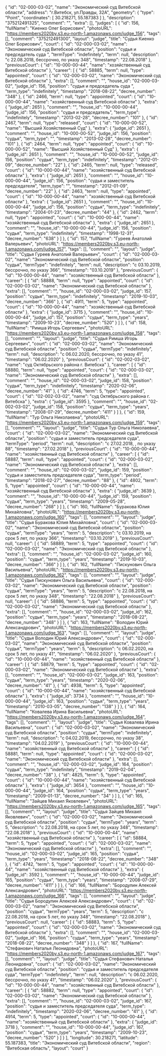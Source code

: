 {
    "id": "02-000-03-02",
    "name": "Экономический суд Витебской области",
    "address": "г.Витебск, ул.Правды, 32А",
    "geometry": {
        "type": "Point",
        "coordinates": [
            30.218271,
            55.187383
        ]
    },
    "description": "375212491325",
    "comment": "",
    "extra": [],
    "judges": [
        {
            "id": 156,
            "fullName": "Киенко Олег Борисович",
            "photoURL": "https://members2020by.s3.eu-north-1.amazonaws.com/judge_156",
            "tags": [],
            "comment": "375212491300",
            "layout": "judge",
            "title": "Судья Киенко Олег Борисович",
            "court": {
                "id": "02-000-03-02",
                "name": "Экономический суд Витебской области",
                "position": "судья и председатель суда ",
                "termType": "indefinitely",
                "term": null,
                "description": "c 22.08.2018, бессрочно, по указу 348",
                "timestamp": "22.08.2018"
            },
            "previousCourt": {
                "id": "10-000-00-44",
                "name": "хозяйственный суд Витебской области"
            },
            "career": [
                {
                    "id": 58885,
                    "term": null,
                    "type": "appointed",
                    "court": {
                        "id": "02-000-03-02",
                        "name": "Экономический суд Витебской области"
                    },
                    "extra": [],
                    "comment": "",
                    "house_id": "02-000-03-02",
                    "judge_id": 156,
                    "position": "судья и председатель суда ",
                    "term_type": "indefinitely",
                    "timestamp": "2018-08-22",
                    "decree_number": "348"
                },
                {
                    "id": 2466,
                    "term": null,
                    "type": "appointed",
                    "court": {
                        "id": "10-000-00-44",
                        "name": "хозяйственный суд Витебской области"
                    },
                    "extra": {
                        "judge_id": 2651
                    },
                    "comment": "",
                    "house_id": "10-000-00-44",
                    "judge_id": 156,
                    "position": "судья и председатель",
                    "term_type": "indefinitely",
                    "timestamp": "2013-02-28",
                    "decree_number": "101"
                },
                {
                    "id": 2467,
                    "term": null,
                    "type": "released",
                    "court": {
                        "id": "10-000-00-52",
                        "name": "Высший Хозяйственный Суд"
                    },
                    "extra": {
                        "judge_id": 2651
                    },
                    "comment": "",
                    "house_id": "10-000-00-52",
                    "judge_id": 156,
                    "position": "судья",
                    "term_type": "",
                    "timestamp": "2013-02-28",
                    "decree_number": "101"
                },
                {
                    "id": 2464,
                    "term": null,
                    "type": "appointed",
                    "court": {
                        "id": "10-000-00-52",
                        "name": "Высший Хозяйственный Суд"
                    },
                    "extra": {
                        "judge_id": 2651
                    },
                    "comment": "",
                    "house_id": "10-000-00-52",
                    "judge_id": 156,
                    "position": "судья",
                    "term_type": "indefinitely",
                    "timestamp": "2012-01-09",
                    "decree_number": "22"
                },
                {
                    "id": 2465,
                    "term": null,
                    "type": "released",
                    "court": {
                        "id": "10-000-00-44",
                        "name": "хозяйственный суд Витебской области"
                    },
                    "extra": {
                        "judge_id": 2651
                    },
                    "comment": "",
                    "house_id": "10-000-00-44",
                    "judge_id": 156,
                    "position": "судья и заместитель председателя",
                    "term_type": "",
                    "timestamp": "2012-01-09",
                    "decree_number": "22"
                },
                {
                    "id": 2463,
                    "term": null,
                    "type": "appointed",
                    "court": {
                        "id": "10-000-00-44",
                        "name": "хозяйственный суд Витебской области"
                    },
                    "extra": {
                        "judge_id": 2651
                    },
                    "comment": "",
                    "house_id": "10-000-00-44",
                    "judge_id": 156,
                    "position": "судья",
                    "term_type": "indefinitely",
                    "timestamp": "2004-01-23",
                    "decree_number": "44"
                },
                {
                    "id": 2462,
                    "term": null,
                    "type": "appointed",
                    "court": {
                        "id": "10-000-00-44",
                        "name": "хозяйственный суд Витебской области"
                    },
                    "extra": {
                        "judge_id": 2651
                    },
                    "comment": "",
                    "house_id": "10-000-00-44",
                    "judge_id": 156,
                    "position": "судья",
                    "term_type": "indefinitely",
                    "timestamp": "1998-12-31",
                    "decree_number": "638"
                }
            ]
        },
        {
            "id": 157,
            "fullName": "Гуреев Анатолий Валерьевич",
            "photoURL": "https://members2020by.s3.eu-north-1.amazonaws.com/judge_157",
            "tags": [],
            "comment": "",
            "layout": "judge",
            "title": "Судья Гуреев Анатолий Валерьевич",
            "court": {
                "id": "02-000-03-02",
                "name": "Экономический суд Витебской области",
                "position": "судья",
                "termType": "indefinitely",
                "term": null,
                "description": "c 03.10.2019, бессрочно, по указу 366",
                "timestamp": "03.10.2019"
            },
            "previousCourt": {
                "id": "10-000-00-44",
                "name": "хозяйственный суд Витебской области"
            },
            "career": [
                {
                    "id": 58888,
                    "term": null,
                    "type": "appointed",
                    "court": {
                        "id": "02-000-03-02",
                        "name": "Экономический суд Витебской области"
                    },
                    "extra": [],
                    "comment": "",
                    "house_id": "02-000-03-02",
                    "judge_id": 157,
                    "position": "судья",
                    "term_type": "indefinitely",
                    "timestamp": "2019-10-03",
                    "decree_number": "366"
                },
                {
                    "id": 4911,
                    "term": 5,
                    "type": "appointed",
                    "court": {
                        "id": "10-000-00-44",
                        "name": "хозяйственный суд Витебской области"
                    },
                    "extra": {
                        "judge_id": 3715
                    },
                    "comment": "",
                    "house_id": "10-000-00-44",
                    "judge_id": 157,
                    "position": "судья",
                    "term_type": "years",
                    "timestamp": "2009-10-23",
                    "decree_number": "520"
                }
            ]
        },
        {
            "id": 158,
            "fullName": "Римша Игорь Сергеевич",
            "photoURL": "https://members2020by.s3.eu-north-1.amazonaws.com/judge_158",
            "tags": [],
            "comment": "",
            "layout": "judge",
            "title": "Судья Римша Игорь Сергеевич",
            "court": {
                "id": "02-000-03-02",
                "name": "Экономический суд Витебской области",
                "position": "судья",
                "termType": "indefinitely",
                "term": null,
                "description": "c 06.02.2020, бессрочно, по указу 41",
                "timestamp": "06.02.2020"
            },
            "previousCourt": {
                "id": "02-002-03-02",
                "name": "суд Октябрьского района г. Витебска"
            },
            "career": [
                {
                    "id": 58880,
                    "term": null,
                    "type": "appointed",
                    "court": {
                        "id": "02-000-03-02",
                        "name": "Экономический суд Витебской области"
                    },
                    "extra": [],
                    "comment": "",
                    "house_id": "02-000-03-02",
                    "judge_id": 158,
                    "position": "судья",
                    "term_type": "indefinitely",
                    "timestamp": "2020-02-06",
                    "decree_number": "41"
                },
                {
                    "id": 4746,
                    "term": 5,
                    "type": "appointed",
                    "court": {
                        "id": "02-002-03-02",
                        "name": "суд Октябрьского района г. Витебска"
                    },
                    "extra": {
                        "judge_id": 3595
                    },
                    "comment": "",
                    "house_id": "02-002-03-02",
                    "judge_id": 158,
                    "position": "судья",
                    "term_type": "years",
                    "timestamp": "2008-07-29",
                    "decree_number": "411"
                }
            ]
        },
        {
            "id": 159,
            "fullName": "Тур Ольга Николаевна",
            "photoURL": "https://members2020by.s3.eu-north-1.amazonaws.com/judge_159",
            "tags": [],
            "comment": "",
            "layout": "judge",
            "title": "Судья Тур Ольга Николаевна",
            "court": {
                "id": "02-000-03-02",
                "name": "Экономический суд Витебской области",
                "position": "судья и заместитель председателя суда",
                "termType": "period",
                "term": null,
                "description": "c 27.02.2018, , по указу 88",
                "timestamp": "27.02.2018"
            },
            "previousCourt": {
                "id": "10-000-00-44",
                "name": "хозяйственный суд Витебской области"
            },
            "career": [
                {
                    "id": 58887,
                    "term": null,
                    "type": "appointed",
                    "court": {
                        "id": "02-000-03-02",
                        "name": "Экономический суд Витебской области"
                    },
                    "extra": [],
                    "comment": "",
                    "house_id": "02-000-03-02",
                    "judge_id": 159,
                    "position": "судья и заместитель председателя суда",
                    "term_type": "period",
                    "timestamp": "2018-02-27",
                    "decree_number": "88"
                },
                {
                    "id": 4802,
                    "term": 5,
                    "type": "appointed",
                    "court": {
                        "id": "10-000-00-44",
                        "name": "хозяйственный суд Витебской области"
                    },
                    "extra": {
                        "judge_id": 3639
                    },
                    "comment": "",
                    "house_id": "10-000-00-44",
                    "judge_id": 159,
                    "position": "судья",
                    "term_type": "years",
                    "timestamp": "2009-05-28",
                    "decree_number": "268"
                }
            ]
        },
        {
            "id": 160,
            "fullName": "Буракова Юлия Михайловна",
            "photoURL": "https://members2020by.s3.eu-north-1.amazonaws.com/judge_160",
            "tags": [],
            "comment": "",
            "layout": "judge",
            "title": "Судья Буракова Юлия Михайловна",
            "court": {
                "id": "02-000-03-02",
                "name": "Экономический суд Витебской области",
                "position": "судья",
                "termType": "years",
                "term": 5,
                "description": "c 03.10.2019, на срок 5 лет, по указу 366",
                "timestamp": "03.10.2019"
            },
            "previousCourt": null,
            "career": [
                {
                    "id": 58889,
                    "term": 5,
                    "type": "appointed",
                    "court": {
                        "id": "02-000-03-02",
                        "name": "Экономический суд Витебской области"
                    },
                    "extra": [],
                    "comment": "",
                    "house_id": "02-000-03-02",
                    "judge_id": 160,
                    "position": "судья",
                    "term_type": "years",
                    "timestamp": "2019-10-03",
                    "decree_number": "366"
                }
            ]
        },
        {
            "id": 162,
            "fullName": "Пискунович Ольга Васильевна",
            "photoURL": "https://members2020by.s3.eu-north-1.amazonaws.com/judge_162",
            "tags": [],
            "comment": "",
            "layout": "judge",
            "title": "Судья Пискунович Ольга Васильевна",
            "court": {
                "id": "02-000-03-02",
                "name": "Экономический суд Витебской области",
                "position": "судья",
                "termType": "years",
                "term": 5,
                "description": "c 22.08.2018, на срок 5 лет, по указу 348",
                "timestamp": "22.08.2018"
            },
            "previousCourt": null,
            "career": [
                {
                    "id": 58886,
                    "term": 5,
                    "type": "appointed",
                    "court": {
                        "id": "02-000-03-02",
                        "name": "Экономический суд Витебской области"
                    },
                    "extra": [],
                    "comment": "",
                    "house_id": "02-000-03-02",
                    "judge_id": 162,
                    "position": "судья",
                    "term_type": "years",
                    "timestamp": "2018-08-22",
                    "decree_number": "348"
                }
            ]
        },
        {
            "id": 163,
            "fullName": "Володин Юрий Александрович",
            "photoURL": "https://members2020by.s3.eu-north-1.amazonaws.com/judge_163",
            "tags": [],
            "comment": "",
            "layout": "judge",
            "title": "Судья Володин Юрий Александрович",
            "court": {
                "id": "02-000-03-02",
                "name": "Экономический суд Витебской области",
                "position": "судья",
                "termType": "years",
                "term": 5,
                "description": "c 06.02.2020, на срок 5 лет, по указу 41",
                "timestamp": "06.02.2020"
            },
            "previousCourt": {
                "id": "10-000-00-44",
                "name": "хозяйственный суд Витебской области"
            },
            "career": [
                {
                    "id": 58879,
                    "term": 5,
                    "type": "appointed",
                    "court": {
                        "id": "02-000-03-02",
                        "name": "Экономический суд Витебской области"
                    },
                    "extra": [],
                    "comment": "",
                    "house_id": "02-000-03-02",
                    "judge_id": 163,
                    "position": "судья",
                    "term_type": "years",
                    "timestamp": "2020-02-06",
                    "decree_number": "41"
                },
                {
                    "id": 4938,
                    "term": 5,
                    "type": "appointed",
                    "court": {
                        "id": "10-000-00-44",
                        "name": "хозяйственный суд Витебской области"
                    },
                    "extra": {
                        "judge_id": 3734
                    },
                    "comment": "",
                    "house_id": "10-000-00-44",
                    "judge_id": 163,
                    "position": "судья",
                    "term_type": "years",
                    "timestamp": "2010-03-05",
                    "decree_number": "138"
                }
            ]
        },
        {
            "id": 164,
            "fullName": "Ковалева Ирина Васильевна",
            "photoURL": "https://members2020by.s3.eu-north-1.amazonaws.com/judge_164",
            "tags": [],
            "comment": "",
            "layout": "judge",
            "title": "Судья Ковалева Ирина Васильевна",
            "court": {
                "id": "02-000-03-02",
                "name": "Экономический суд Витебской области",
                "position": "судья",
                "termType": "indefinitely",
                "term": null,
                "description": "c 04.02.2019, бессрочно, по указу 38",
                "timestamp": "04.02.2019"
            },
            "previousCourt": {
                "id": "10-000-00-44",
                "name": "хозяйственный суд Витебской области"
            },
            "career": [
                {
                    "id": 58881,
                    "term": null,
                    "type": "appointed",
                    "court": {
                        "id": "02-000-03-02",
                        "name": "Экономический суд Витебской области"
                    },
                    "extra": [],
                    "comment": "",
                    "house_id": "02-000-03-02",
                    "judge_id": 164,
                    "position": "судья",
                    "term_type": "indefinitely",
                    "timestamp": "2019-02-04",
                    "decree_number": "38"
                },
                {
                    "id": 4825,
                    "term": 5,
                    "type": "appointed",
                    "court": {
                        "id": "10-000-00-44",
                        "name": "хозяйственный суд Витебской области"
                    },
                    "extra": {
                        "judge_id": 3654
                    },
                    "comment": "",
                    "house_id": "10-000-00-44",
                    "judge_id": 164,
                    "position": "судья",
                    "term_type": "years",
                    "timestamp": "2009-01-13",
                    "decree_number": "34"
                }
            ]
        },
        {
            "id": 165,
            "fullName": "Зайцев Михаил Яковлевич",
            "photoURL": "https://members2020by.s3.eu-north-1.amazonaws.com/judge_165",
            "tags": [],
            "comment": "",
            "layout": "judge",
            "title": "Судья Зайцев Михаил Яковлевич",
            "court": {
                "id": "02-000-03-02",
                "name": "Экономический суд Витебской области",
                "position": "судья",
                "termType": "years",
                "term": 5,
                "description": "c 22.08.2018, на срок 5 лет, по указу 348",
                "timestamp": "22.08.2018"
            },
            "previousCourt": {
                "id": "10-000-00-44",
                "name": "хозяйственный суд Витебской области"
            },
            "career": [
                {
                    "id": 58884,
                    "term": 5,
                    "type": "appointed",
                    "court": {
                        "id": "02-000-03-02",
                        "name": "Экономический суд Витебской области"
                    },
                    "extra": [],
                    "comment": "",
                    "house_id": "02-000-03-02",
                    "judge_id": 165,
                    "position": "судья",
                    "term_type": "years",
                    "timestamp": "2018-08-22",
                    "decree_number": "348"
                },
                {
                    "id": 4742,
                    "term": 5,
                    "type": "appointed",
                    "court": {
                        "id": "10-000-00-44",
                        "name": "хозяйственный суд Витебской области"
                    },
                    "extra": {
                        "judge_id": 3592
                    },
                    "comment": "",
                    "house_id": "10-000-00-44",
                    "judge_id": 165,
                    "position": "судья",
                    "term_type": "years",
                    "timestamp": "2008-07-29",
                    "decree_number": "411"
                }
            ]
        },
        {
            "id": 166,
            "fullName": "Бородулин Алексей Александрович",
            "photoURL": "https://members2020by.s3.eu-north-1.amazonaws.com/judge_166",
            "tags": [],
            "comment": "",
            "layout": "judge",
            "title": "Судья Бородулин Алексей Александрович",
            "court": {
                "id": "02-000-03-02",
                "name": "Экономический суд Витебской области",
                "position": "судья",
                "termType": "years",
                "term": 5,
                "description": "c 22.08.2018, на срок 5 лет, по указу 348",
                "timestamp": "22.08.2018"
            },
            "previousCourt": null,
            "career": [
                {
                    "id": 58883,
                    "term": 5,
                    "type": "appointed",
                    "court": {
                        "id": "02-000-03-02",
                        "name": "Экономический суд Витебской области"
                    },
                    "extra": [],
                    "comment": "",
                    "house_id": "02-000-03-02",
                    "judge_id": 166,
                    "position": "судья",
                    "term_type": "years",
                    "timestamp": "2018-08-22",
                    "decree_number": "348"
                }
            ]
        },
        {
            "id": 167,
            "fullName": "Стефанович Наталья Леонидовна",
            "photoURL": "https://members2020by.s3.eu-north-1.amazonaws.com/judge_167",
            "tags": [],
            "comment": "",
            "layout": "judge",
            "title": "Судья Стефанович Наталья Леонидовна",
            "court": {
                "id": "02-000-03-02",
                "name": "Экономический суд Витебской области",
                "position": "судья и заместитель председателя суда",
                "termType": "indefinitely",
                "term": null,
                "description": "c 06.02.2020, бессрочно, по указу 41",
                "timestamp": "06.02.2020"
            },
            "previousCourt": {
                "id": "10-000-00-44",
                "name": "хозяйственный суд Витебской области"
            },
            "career": [
                {
                    "id": 58882,
                    "term": null,
                    "type": "appointed",
                    "court": {
                        "id": "02-000-03-02",
                        "name": "Экономический суд Витебской области"
                    },
                    "extra": [],
                    "comment": "",
                    "house_id": "02-000-03-02",
                    "judge_id": 167,
                    "position": "судья и заместитель председателя суда",
                    "term_type": "indefinitely",
                    "timestamp": "2020-02-06",
                    "decree_number": "41"
                },
                {
                    "id": 4914,
                    "term": 5,
                    "type": "appointed",
                    "court": {
                        "id": "10-000-00-44",
                        "name": "хозяйственный суд Витебской области"
                    },
                    "extra": {
                        "judge_id": 3718
                    },
                    "comment": "",
                    "house_id": "10-000-00-44",
                    "judge_id": 167,
                    "position": "судья",
                    "term_type": "years",
                    "timestamp": "2009-10-23",
                    "decree_number": "520"
                }
            ]
        }
    ],
    "longitude": 30.218271,
    "latitude": 55.187383,
    "title": "Экономический суд Витебской области",
    "region": "Витебская область",
    "layout": "court"
}